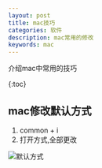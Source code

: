 ```yaml
---
layout: post
title: mac技巧
categories: 软件
description: mac常用的修改
keywords: mac
---
```


介绍mac中常用的技巧

{:toc}

## mac修改默认方式

1. common + i 
2. 打开方式,全部更改

![默认方式](https://gitee.com/lowie_loflv_room/picgo/raw/master/img/20211214103715.png)

